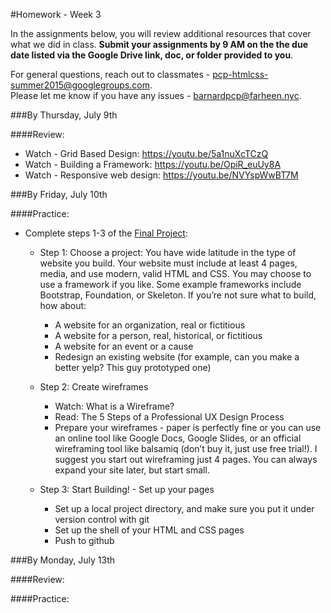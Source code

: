 #Homework - Week 3

In the assignments below, you will review additional resources that cover what we did in class. **Submit your assignments by 9 AM on the the due date listed via the Google Drive link, doc, or folder provided to you**.  

For general questions, reach out to classmates - pcp-htmlcss-summer2015@googlegroups.com.  
Please let me know if you have any issues - barnardpcp@farheen.nyc.  


###By Thursday, July 9th

####Review:

- Watch - Grid Based Design: https://youtu.be/5a1nuXcTCzQ
- Watch - Building a Framework: https://youtu.be/OpiR_euUy8A
- Watch - Responsive web design: https://youtu.be/NVYspWwBT7M


###By Friday, July 10th

####Practice:

- Complete steps 1-3 of the [Final Project](https://github.com/fma2/pcp-intro-web-development/blob/master/units/5-finalproject.md#51-finalproject):

	- Step 1: Choose a project: You have wide latitude in the type of website you build. Your website must include at least 4 pages, media, and use modern, valid HTML and CSS. You may choose to use a framework if you like. Some example frameworks include Bootstrap, Foundation, or Skeleton. If you’re not sure what to build, how about: 
		- A website for an organization, real or fictitious
		- A website for a person, real, historical, or fictitious
		- A website for an event or a cause
		- Redesign an existing website (for example, can you make a better yelp? This guy prototyped one)

	- Step 2: Create wireframes
		- Watch: What is a Wireframe?
		- Read: The 5 Steps of a Professional UX Design Process
		- Prepare your wireframes - paper is perfectly fine or you can use an online tool like Google Docs, Google Slides, or an official wireframing tool like balsamiq (don’t buy it, just use free trial!). I suggest you start out wireframing just 4 pages. You can always expand your site later, but start small. 

	- Step 3: Start Building! - Set up your pages 
		- Set up a local project directory, and make sure you put it under version control with git
		- Set up the shell of your HTML and CSS pages 
		- Push to github

###By Monday, July 13th

####Review:


####Practice: